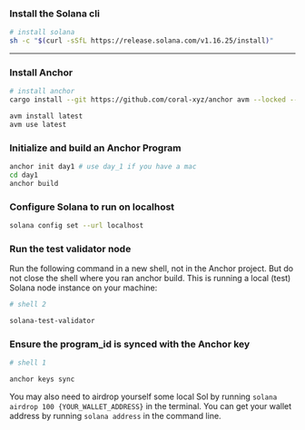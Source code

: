 ### Install the Solana cli

```bash
# install solana 
sh -c "$(curl -sSfL https://release.solana.com/v1.16.25/install)"
```
-----------

### Install Anchor
```bash
# install anchor
cargo install --git https://github.com/coral-xyz/anchor avm --locked --force

avm install latest
avm use latest

```

### Initialize and build an Anchor Program
```bash
anchor init day1 # use day_1 if you have a mac
cd day1
anchor build
```
### Configure Solana to run on localhost
```bash
solana config set --url localhost
```

### Run the test validator node
Run the following command in a new shell, not in the Anchor project. But do not close the shell where you ran anchor build. This is running a local (test) Solana node instance on your machine:
```bash
# shell 2

solana-test-validator
```

### Ensure the program\_id is synced with the Anchor key
```bash
# shell 1

anchor keys sync
```

You may also need to airdrop yourself some local Sol by running `solana airdrop 100 {YOUR_WALLET_ADDRESS}` in the terminal. You can get your wallet address by running `solana address` in the command line.

```bash

```


```bash

```

```bash

```

```bash

```


```bash

```

